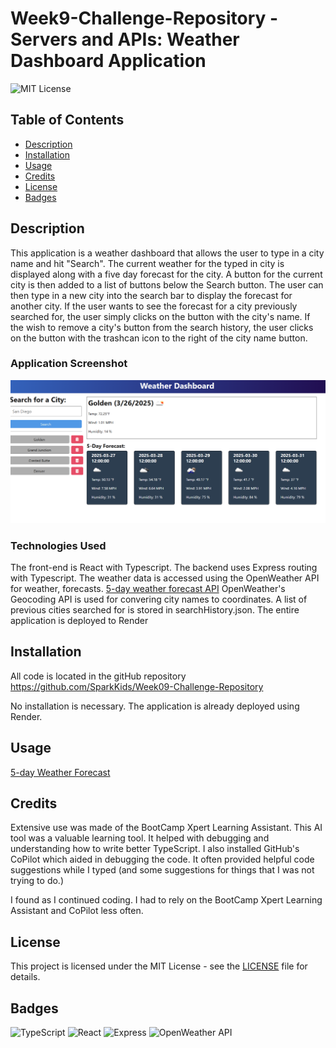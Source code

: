# Week9-Challenge-Repository - Servers and APIs: Weather Dashboard Application

![MIT License](https://img.shields.io/badge/License-MIT-yellow.svg)

## Table of Contents

- [Description](#description)
- [Installation](#installation)
- [Usage](#usage)
- [Credits](#credits)
- [License](#license)
- [Badges](#badges)

## Description
This application is a weather dashboard that allows the user to type in a city name and hit "Search". The current weather for the typed in city is displayed along with a five day forecast for the city. A button for the  current city is then added to a list of buttons below the Search button. The user can then type in a new city into the search bar to display the forecast for another city. If the user wants to see the forecast for a city previously searched for, the user simply clicks on the button with the city's name. If the wish to remove a city's button from the search history, the user clicks on the button with the trashcan icon to the right of the city name button.
### Application Screenshot
![The weather app includes a search option, a list of cities, and a 5-day forecast and current weather conditions for Golden ](./Assets/Screenshot-Weather-API-Golden.png)

### Technologies Used
The front-end is React with Typescript. The backend uses Express routing with Typescript. The weather data is accessed using the OpenWeather API for weather, forecasts. [5-day weather forecast API](https://openweathermap.org/forecast5) OpenWeather's Geocoding API is used for convering city names to coordinates. A list of previous cities searched for is stored in searchHistory.json. The entire application is deployed to Render

## Installation
All code is located in the gitHub repository https://github.com/SparkKids/Week09-Challenge-Repository

No installation is necessary. The application is already deployed using Render. 

## Usage
[5-day Weather Forecast](https://weather-api-3cse.onrender.com)

## Credits

  Extensive use was made of the BootCamp Xpert Learning Assistant. This AI tool was a valuable learning tool. It helped with debugging and understanding how to write better TypeScript. I also installed GitHub's CoPilot which aided in debugging the code. It often provided helpful code suggestions while I typed (and some suggestions for things that I was not trying to do.)

  I found as I continued coding. I had to rely on the BootCamp Xpert Learning Assistant and CoPilot less often.

  ## License

  This project is licensed under the MIT License - see the [LICENSE](LICENSE) file for details.

 ## Badges
![TypeScript](https://img.shields.io/badge/TypeScript-3178C6?style=flat&logo=typescript&logoColor=white)
![React](https://img.shields.io/badge/React-20232A?style=flat&logo=react&logoColor=61DAFB)
![Express](https://img.shields.io/badge/Express-000000?style=flat&logo=express&logoColor=white)
![OpenWeather API](https://img.shields.io/badge/OpenWeather-0078D4?style=flat&logo=microsoft-weather&logoColor=white)
 